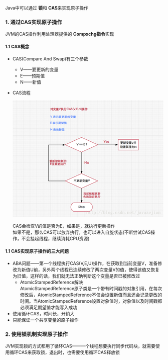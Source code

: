 Java中可以通过 **锁**和 **CAS**来实现原子操作

### 1. 通过CAS实现原子操作

JVM的CAS操作利用处理器提供的 **Compxchg指令**实现

#### 1.1 CAS概念

* CAS(Compare And Swap)有三个参数

  * V——要更新的变量
  * E——预期值
  * N——新值  

* CAS流程

  ![alt 属性文本](../p/img_9.png)

  CAS会检查V的值是否为E，如果是，就执行更新操作  
  如果不是，那么CAS可以放弃执行，也可以进入自旋状态(不断尝试CAS操作，不会挂起线程，继续消耗CPU资源)

  

#### 1.1 CAS实现原子操作的三大问题

* ABA问题——第一个线程执行CAS(V,E,U)操作，在获取到当前变量V，准备修改为新值U前，另外两个线程已连续修改了两次变量V的值，使得该值又恢复为旧值，这样的话，我们就无法正确判断这个变量是否已被修改过 
  * AtomicStampedReference解决    
    AtomicStampedReference原子类是一个带有时间戳的对象引用，在每次修改后，AtomicStampedReference不仅会设置新值而且还会记录更改的时间。当AtomicStampedReference设置对象值时，对象值以及时间戳都必须满足期望值才能写入成功 
* 使用循环CAS，时间长，开销大
* 只能保证一个共享变量的原子操作



### 2. 使用锁机制实现原子操作

JVM实现锁的方式都用了循环CAS——一个线程想要执行同步代码块，就需要使用循环CAS来获取锁，退出时，也需要使用循环CAS释放锁











